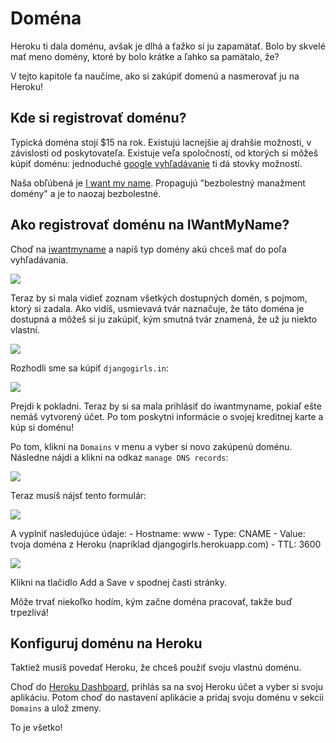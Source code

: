# Doména

Heroku ti dala doménu, avšak je dlhá a ťažko si ju zapamätať. Bolo by skvelé mať meno domény, ktoré by bolo krátke a ľahko sa pamätalo, že?

V tejto kapitole ťa naučíme, ako si zakúpiť domenú a nasmerovať ju na Heroku!

## Kde si registrovať doménu?

Typická doména stojí $15 na rok. Existujú lacnejšie aj drahšie možnosti, v závislosti od poskytovateľa. Existuje veľa spoločností, od ktorých si môžeš kúpiť doménu: jednoduché [google vyhľadávanie][1] ti dá stovky možností.

 [1]: https://www.google.com/search?q=register%20domain

Naša obľúbená je [I want my name][2]. Propagujú "bezbolestný manažment domény" a je to naozaj bezbolestné.

 [2]: https://iwantmyname.com/

## Ako registrovať doménu na IWantMyName?

Choď na [iwantmyname][3] a napíš typ domény akú chceš mať do poľa vyhľadávania.

 [3]: http://iwantmyname.com

![][4]

 [4]: images/1.png

Teraz by si mala vidieť zoznam všetkých dostupných domén, s pojmom, ktorý si zadala. Ako vidíš, usmievavá tvár naznačuje, že táto doména je dostupná a môžeš si ju zakúpiť, kým smutná tvár znamená, že už ju niekto vlastní.

![][5]

 [5]: images/2.png

Rozhodli sme sa kúpiť `djangogirls.in`:

![][6]

 [6]: images/3.png

Prejdi k pokladni. Teraz by si sa mala prihlásiť do iwantmyname, pokiaľ ešte nemáš vytvorený účet. Po tom poskytni informácie o svojej kreditnej karte a kúp si doménu!

Po tom, klikni na `Domains` v menu a vyber si novo zakúpenú doménu. Následne nájdi a klikni na odkaz `manage DNS records`:

![][7]

 [7]: images/4.png

Teraz musíš nájsť tento formulár:

![][8]

 [8]: images/5.png

A vyplniť nasledujúce údaje: - Hostname: www - Type: CNAME - Value: tvoja doména z Heroku (napríklad djangogirls.herokuapp.com) - TTL: 3600

![][9]

 [9]: images/6.png

Klikni na tlačidlo Add a Save v spodnej časti stránky.

Môže trvať niekoľko hodím, kým začne doména pracovať, takže buď trpezlivá!

## Konfiguruj doménu na Heroku

Taktiež musíš povedať Heroku, že chceš použiť svoju vlastnú doménu.

Choď do [Heroku Dashboard][10], prihlás sa na svoj Heroku účet a vyber si svoju aplikáciu. Potom choď do nastavení aplikácie a pridaj svoju doménu v sekcii `Domains` a ulož zmeny.

 [10]: https://dashboard.heroku.com/apps

To je všetko!